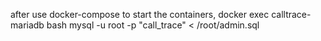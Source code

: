 after use docker-compose to start the containers, 
docker exec calltrace-mariadb bash
  mysql -u root -p "call_trace" < /root/admin.sql
